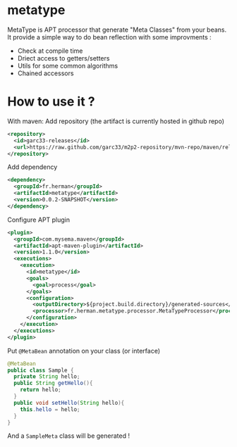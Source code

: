 metatype
========
MetaType is APT processor that generate "Meta Classes" from your beans.
It provide a simple way to do bean reflection with some improvments :
* Check at compile time 
* Driect access to getters/setters
* Utils for some common algorithms
* Chained accessors 

How to use it ?
===============
With maven:
Add repository (the artifact is currently hosted in github repo)
```xml
<repository>
  <id>garc33-releases</id>
  <url>https://raw.github.com/garc33/m2p2-repository/mvn-repo/maven/releases/</url>
</repository>
```

Add dependency
```xml
<dependency>
  <groupId>fr.herman</groupId>
  <artifactId>metatype</artifactId>
  <version>0.0.2-SNAPSHOT</version>
</dependency>
```

Configure APT plugin
```xml
<plugin>
  <groupId>com.mysema.maven</groupId>
  <artifactId>apt-maven-plugin</artifactId>
  <version>1.1.0</version>
  <executions>
    <execution>
      <id>metatype</id>
      <goals>
        <goal>process</goal>
      </goals>
      <configuration>
        <outputDirectory>${project.build.directory}/generated-sources</outputDirectory>
        <processor>fr.herman.metatype.processor.MetaTypeProcessor</processor>
      </configuration>
    </execution>
  </executions>
</plugin>
```
Put `@MetaBean` annotation on your class (or interface)
```java
@MetaBean
public class Sample {
  private String hello;
  public String getHello(){
    return hello;
  }
  public void setHello(String hello){
    this.hello = hello;
  }
}
```
And a `SampleMeta` class will be generated !
